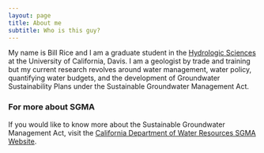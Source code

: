 ```yaml
---
layout: page
title: About me
subtitle: Who is this guy?
---
```


My name is Bill Rice and I am a graduate student in the [Hydrologic Sciences](https://www.hsgg.ucdavis.edu/) at the University of California, Davis. I am a geologist by trade and training but my current research revolves around water management, water policy, quantifying water budgets, and the development of Groundwater Sustainability Plans under the Sustainable Groundwater Management Act.

### For more about SGMA

If you would like to know more about the Sustainable Groundwater Management Act, visit the [California Department of Water Resources SGMA Website](https://sgma.water.ca.gov/portal/).

